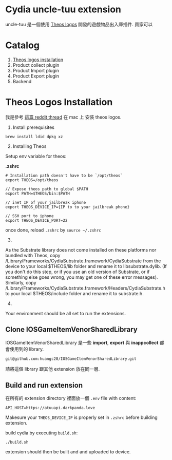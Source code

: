 # Cydia uncle-tuu extension

uncle-tuu 是一個使用 [Theos logos](https://github.com/theos/logos) 開發的遊戲物品出入庫插件. 買家可以

# Catalog

1. [Theos logos installation](#theos-logos-installation)
2. Product collect plugin
3. Product Import plugin
4. Product Export plugin
5. Backend

# Theos Logos Installation

我是參考 [這篇 reddit thread](https://www.reddit.com/r/jailbreak/comments/839bnv/tutorial_how_to_get_into_tweak_development_for/) 在 mac 上 安裝 theos logos.  

1. Install prerequisites

`brew install ldid dpkg xz`

2. Installing Theos

Setup env variable for theos:

**.zshrc**

```
# Installation path doesn't have to be `/opt/theos`
export THEOS=/opt/theos

// Expose theos path to global $PATH
export PATH=$THEOS/bin:$PATH 

// inet IP of your jailbreak iphone 
export THEOS_DEVICE_IP={IP to to your jailbreak phone}

// SSH port to iphone
export THEOS_DEVICE_PORT=22
```

once done, reload `.zshrc` by `source ~/.zshrc`

3.  

As the Substrate library does not come installed on these platforms nor bundled with Theos, copy /Library/Frameworks/CydiaSubstrate.framework/CydiaSubstrate from the device to your local $THEOS/lib folder and rename it to libsubstrate.dylib. (If you don't do this step, or if you use an old version of Substrate, or if something else goes wrong, you may get one of these error messages). Similarly, copy /Library/Frameworks/CydiaSubstrate.framework/Headers/CydiaSubstrate.h to your local $THEOS/include folder and rename it to substrate.h.

4. 

Your environment should be all set to run the extensions.

## Clone IOSGameItemVenorSharedLibrary

IOSGameItemVenorSharedLibrary 是一些 **import**, **export** 與 **inappcollect** 都會使用到的 library. 


```
git@github.com:huangc28/IOSGameItemVenorSharedLibrary.git
```

請將這個 library 跟其他 extension 放在同一層.

## Build and run extension 

在所有的 extension directory 裡面放一個 `.env` file with content:

```
API_HOST=https://atuuapi.darkpanda.love
```

Makesure your `THEOS_DEVICE_IP` is properly set in `.zshrc`  before building extension.

build cydia by executing `build.sh`: 

```
./build.sh
```

extension should then be built and and uploaded to device.